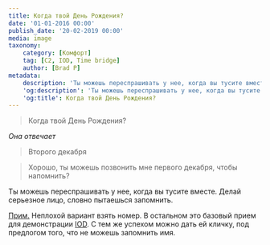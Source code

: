```yaml
---
title: Когда твой День Рождения?
date: '01-01-2016 00:00'
publish_date: '20-02-2019 00:00'
media: image
taxonomy:
    category: [Комфорт]
    tag: [C2, IOD, Time bridge]
    author: [Brad P]
metadata:
    description: 'Ты можешь переспрашивать у нее, когда вы тусите вместе. Делай серьезное лицо, словно пытаешься запомнить.'
    'og:description': 'Ты можешь переспрашивать у нее, когда вы тусите вместе. Делай серьезное лицо, словно пытаешься запомнить.'
    'og:title': Когда твой День Рождения?
---
```


> Когда твой День Рождения?

_Она отвечает_
> Второго декабря

> Хорошо, ты можешь позвонить мне первого декабря, чтобы напомнить?

Ты можешь переспрашивать у нее, когда вы тусите вместе. Делай серьезное лицо, словно пытаешься запомнить.

[Прим.](/players/dmitry-yakushev "Dmitry Yakushev") Неплохой вариант взять номер. В остальном это базовый прием для демонстрации [IOD](/taxonomy?name=tag&val=IOD "Отсутствие интереса"). С тем же успехом можно дать ей кличку, под предлогом того, что не можешь запомнить имя.